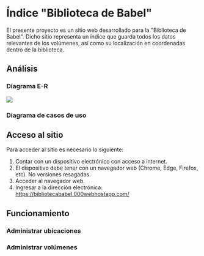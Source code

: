 # Índice "Biblioteca de Babel"
El presente proyecto es un sitio web desarrollado para la "Biblioteca de Babel". Dicho sitio representa un índice que guarda todos los datos relevantes de los volúmenes, así como su localización en coordenadas dentro de la biblioteca.

## Análisis
### Diagrama E-R
![](https://bibliotecababel.000webhostapp.com/documentacion/diagrama_er.png)


### Diagrama de casos de uso

## Acceso al sitio
Para acceder al sitio es necesario lo siguiente:
1. Contar con un dispositivo electrónico con acceso a internet.
1. El dispositivo debe tener con un navegador web (Chrome, Edge, Firefox, etc). No versiones resagadas.
1. Acceder al navegador web.
1.  Ingresar a la dirección electrónica:  https://bibliotecababel.000webhostapp.com/

## Funcionamiento
### Administrar ubicaciones

### Administrar volúmenes
